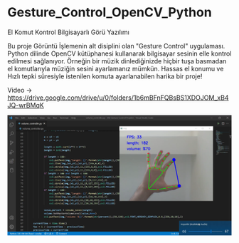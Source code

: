# Gesture_Control_OpenCV_Python
El Komut Kontrol Bilgisayarlı Görü Yazılımı

Bu proje Görüntü İşlemenin alt disiplini olan "Gesture Control" uygulaması. Python dilinde OpenCV kütüphanesi kullanarak bilgisayar sesinin elle kontrol edilmesi sağlanıyor. Örneğin bir müzik dinlediğinizde hiçbir tuşa basmadan el komutlarıyla müziğin sesini ayarlamanız mümkün. Hassas el konumu ve Hızlı tepki süresiyle istenilen komuta ayarlanabilen harika bir proje!

Video -> https://drive.google.com/drive/u/0/folders/1b6mBFnFQBsBS1XDOJOM_xB4JQ-wrBMqK

![resim](https://github.com/mehmet-engineer/Gesture_Control_OpenCV_Python/blob/main/b1.png)
